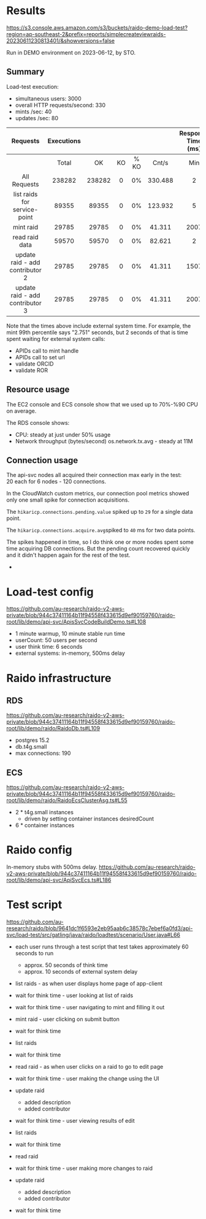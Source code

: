 # Results

https://s3.console.aws.amazon.com/s3/buckets/raido-demo-load-test?region=ap-southeast-2&prefix=reports/simplecreateviewraids-20230611230813401/&showversions=false

Run in DEMO environment on 2023-06-12, by STO.

## Summary

Load-test execution:
* simultaneous users: 3000 
* overall HTTP requests/second: 330
* mints /sec: 40
* updates /sec: 80

|              Requests             | Executions |        |    |      |         | Response Time (ms) |          |          |          |          |      |      |         |
|:---------------------------------:|:----------:|:------:|:--:|:----:|:-------:|:------------------:|:--------:|:--------:|:--------:|:--------:|:----:|:----:|:-------:|
|                                   |    Total   |   OK   | KO | % KO |  Cnt/s  |         Min        | 50th pct | 75th pct | 95th pct | 99th pct |  Max | Mean | Std Dev |
|   All Requests                    |     238282 | 238282 |  0 |   0% | 330.488 |                  2 |       68 |     2010 |     2091 |     2308 | 4984 |  751 |     916 |
|   list raids for service-point    |      89355 |  89355 |  0 |   0% | 123.932 |                  5 |       30 |       70 |      248 |      698 | 2748 |   71 |     135 |
|   mint raid                       |      29785 |  29785 |  0 |   0% |  41.311 |               2007 |     2037 |     2074 |     2252 |     2751 | 4984 | 2077 |     141 |
|   read raid data                  |      59570 |  59570 |  0 |   0% |  82.621 |                  2 |       14 |       31 |      122 |      428 | 2479 |   37 |      92 |
|   update raid - add contributor 2 |      29785 |  29785 |  0 |   0% |  41.311 |               1507 |     1536 |     1572 |     1747 |     2228 | 4100 | 1575 |     138 |
|   update raid - add contributor 3 |      29785 |  29785 |  0 |   0% |  41.311 |               2007 |     2035 |     2071 |     2227 |     2610 | 3864 | 2069 |     111 |

Note that the times above include external system time. 
For example,  the mint 99th percentile says "2.751" seconds, but 2 seconds of 
that is time spent waiting for external system calls: 
* APIDs call to mint handle
* APIDs call to set url
* validate ORCID
* validate ROR


## Resource usage

The EC2 console and ECS console show that we used up to 70%-%90 CPU on average.

The RDS console shows:
* CPU: steady at just under 50% usage
* Network throughput (bytes/second) os.network.tx.avg - steady at 11M


## Connection usage

The api-svc nodes all acquired their connection max early in the test:  
20 each for 6 nodes - 120 connections.

In the CloudWatch custom metrics, our connection pool metrics showed only one
small spike for connection acquisitions.

The `hikaricp.connections.pending.value` spiked up to `29` for a single data 
point.

The `hikaricp.connections.acquire.avg`spiked to `40` ms for two data points.

The spikes happened in time, so I do think one or more nodes spent some time
acquiring DB connections.  But the pending count recovered quickly and it 
didn't happen again for the rest of the test.

* 
# Load-test config

https://github.com/au-research/raido-v2-aws-private/blob/944c37411164b11f94558f433615d9ef90159760/raido-root/lib/demo/api-svc/ApisSvcCodeBuildDemo.ts#L108

* 1 minute warmup, 10 minute stable run time
* userCount: 50 users per second
* user think time: 6 seconds
* external systems: in-memory, 500ms delay


# Raido infrastructure

## RDS 

https://github.com/au-research/raido-v2-aws-private/blob/944c37411164b11f94558f433615d9ef90159760/raido-root/lib/demo/raido/RaidoDb.ts#L109

* postgres 15.2
* db.t4g.small
* max connections: 190


## ECS

https://github.com/au-research/raido-v2-aws-private/blob/944c37411164b11f94558f433615d9ef90159760/raido-root/lib/demo/raido/RaidoEcsClusterAsg.ts#L55

* 2 * t4g.small instances
  * driven by setting container instances desiredCount
* 6 * container instances 


# Raido config

In-memory stubs with 500ms delay.
https://github.com/au-research/raido-v2-aws-private/blob/944c37411164b11f94558f433615d9ef90159760/raido-root/lib/demo/api-svc/ApiSvcEcs.ts#L186


# Test script

https://github.com/au-research/raido/blob/9641dc1f6593e2eb95aab6c38578c7ebef6a0fd3/api-svc/load-test/src/gatling/java/raido/loadtest/scenario/User.java#L66

* each user runs through a test script that  test takes approximately 60
  seconds to run 
  * approx. 50 seconds of think time
  * approx. 10 seconds of external system delay

* list raids - as when user displays home page of app-client
* wait for think time - user looking at list of raids
* wait for think time - user navigating to mint and filling it out
* mint raid - user clicking on submit button
* wait for think time 
* list raids
* wait for think time
* read raid - as when user clicks on a raid to go to edit page
* wait for think time - user making the change using the UI
* update raid
  * added description
  * added contributor
* wait for think time - user viewing results of edit
* list raids
* wait for think time
* read raid
* wait for think time - user making more changes to raid
* update raid
  * added description
  * added contributor
* wait for think time